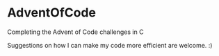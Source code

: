 # AdventOfCode

Completing the Advent of Code challenges in C

Suggestions on how I can make my code more efficient are welcome. :)
